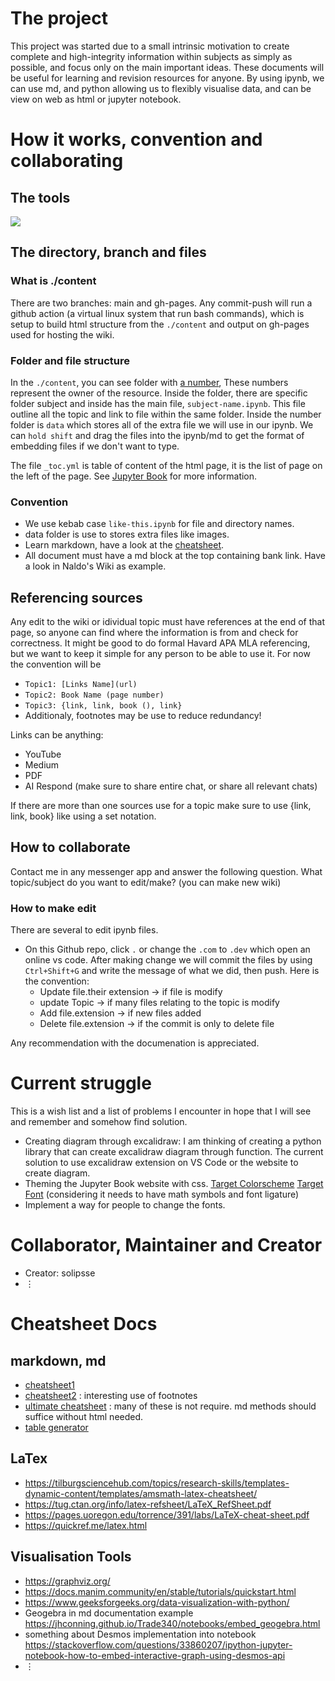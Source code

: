 
# The project

This project was started due to a small intrinsic motivation to create complete and high-integrity information within subjects as simply as possible, and focus only on the main important ideas. These documents will be useful for learning and revision resources for anyone. By using ipynb, we can use md, and python allowing us to flexibly visualise data, and can be view on web as html or jupyter notebook.

# How it works, convention and collaborating

## The tools

![](./1/data/wiki-explain.svg)

## The directory, branch and files

### What is ./content

There are two branches: main and gh-pages. Any commit-push will run a github action (a virtual linux system that run bash commands), which is setup to build html structure from the ```./content``` and output on gh-pages used for hosting the wiki.

### Folder and file structure

In the `./content`, you can see folder with [a number](folder-number.md), These numbers represent the owner of the resource. Inside the folder, there are specific folder subject and inside has the main file, `subject-name.ipynb`. This file outline all the topic and link to file within the same folder. Inside the number folder is `data` which stores all of the extra file we will use in our ipynb. We can `hold shift` and drag the files into the ipynb/md to get the format of embedding files if we don't want to type.

The file `_toc.yml` is table of content of the html page, it is the list of page on the left of the page. See [Jupyter Book](https://jupyterbook.org/en/stable/intro.html) for more information.

### Convention

- We use kebab case `like-this.ipynb` for file and directory names.   
- data folder is use to stores extra files like images.
- Learn markdown, have a look at the [cheatsheet](#cheatsheet-docs). 
- All document must have a md block at the top containing bank link. Have a look in Naldo's Wiki as example.

## Referencing sources

Any edit to the wiki or idividual topic must have references at the end of that page, so anyone can find where the information is from and check for correctness. It might be good to do formal Havard APA MLA referencing, but we want to keep it simple for any person to be able to use it.
For now the convention will be 

- `Topic1: [Links Name](url)`
- `Topic2: Book Name (page number)`
- `Topic3: {link, link, book (), link}`
- Additionaly, footnotes may be use to reduce redundancy!

Links can be anything:

- YouTube
- Medium
- PDF
- AI Respond (make sure to share entire chat, or share all relevant chats)

If there are more than one sources use for a topic make sure to use {link, link, book} like using a set notation.

## How to collaborate

Contact me in any messenger app and answer the following question.
What topic/subject do you want to edit/make? (you can make new wiki)

### How to make edit

There are several to edit ipynb files.

- On this Github repo, click `.` or change the `.com` to `.dev` which open an online vs code. After making change we will commit the files by using `Ctrl+Shift+G` and write the message of what we did, then push. Here is the convention:
  - Update file.their extension -> if file is modify
  - update Topic -> if many files relating to the topic is modify
  - Add file.extension -> if new files added
  - Delete file.extension -> if the commit is only to delete file 

Any recommendation with the documenation is appreciated.

# Current struggle

This is a wish list and a list of problems I encounter in hope that I will see and remember and somehow find solution.

- Creating diagram through excalidraw: I am thinking of creating a python library that can create excalidraw diagram through function. The current solution to use excalidraw extension on VS Code or the website to create diagram.
- Theming the Jupyter Book website with css. [Target Colorscheme](https://rosepinetheme.com/palette/) [Target Font](https://www.jetbrains.com/lp/mono/) (considering it needs to have math symbols and font ligature)
- Implement a way for people to change the fonts.

# Collaborator, Maintainer and Creator

- Creator: solipsse
- $\vdots$

# Cheatsheet Docs

## markdown, md

  - [cheatsheet1](https://www.markdownguide.org/cheat-sheet/)
  - [cheatsheet2](https://github.com/adam-p/markdown-here/wiki/Markdown-Cheatsheet) : interesting use of footnotes
  - [ultimate cheatsheet](https://github.com/lifeparticle/Markdown-Cheatsheet) : many of these is not require. md methods should suffice without html needed.
  - [table generator](https://www.tablesgenerator.com/markdown_tables)

## LaTex
- https://tilburgsciencehub.com/topics/research-skills/templates-dynamic-content/templates/amsmath-latex-cheatsheet/
- https://tug.ctan.org/info/latex-refsheet/LaTeX_RefSheet.pdf
- https://pages.uoregon.edu/torrence/391/labs/LaTeX-cheat-sheet.pdf
- https://quickref.me/latex.html

## Visualisation Tools
- https://graphviz.org/
- https://docs.manim.community/en/stable/tutorials/quickstart.html
- https://www.geeksforgeeks.org/data-visualization-with-python/
- Geogebra in md documentation example https://jhconning.github.io/Trade340/notebooks/embed_geogebra.html
- something about Desmos implementation into notebook https://stackoverflow.com/questions/33860207/ipython-jupyter-notebook-how-to-embed-interactive-graph-using-desmos-api 
- $\vdots$
